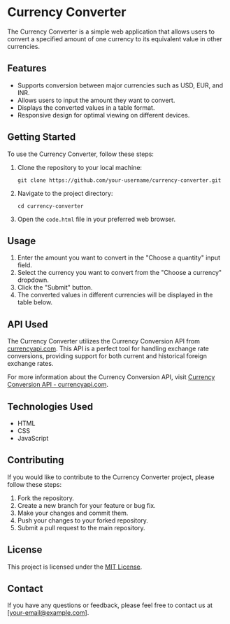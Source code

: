 # Currency Converter

The Currency Converter is a simple web application that allows users to convert a specified amount of one currency to its equivalent value in other currencies.

## Features

- Supports conversion between major currencies such as USD, EUR, and INR.
- Allows users to input the amount they want to convert.
- Displays the converted values in a table format.
- Responsive design for optimal viewing on different devices.

## Getting Started

To use the Currency Converter, follow these steps:

1. Clone the repository to your local machine:

   ```
   git clone https://github.com/your-username/currency-converter.git
   ```

2. Navigate to the project directory:

   ```
   cd currency-converter
   ```

3. Open the `code.html` file in your preferred web browser.

## Usage

1. Enter the amount you want to convert in the "Choose a quantity" input field.
2. Select the currency you want to convert from the "Choose a currency" dropdown.
3. Click the "Submit" button.
4. The converted values in different currencies will be displayed in the table below.

## API Used

The Currency Converter utilizes the Currency Conversion API from [currencyapi.com](https://currencyapi.com). This API is a perfect tool for handling exchange rate conversions, providing support for both current and historical foreign exchange rates.

For more information about the Currency Conversion API, visit [Currency Conversion API - currencyapi.com](https://currencyapi.com).

## Technologies Used

- HTML
- CSS
- JavaScript

## Contributing

If you would like to contribute to the Currency Converter project, please follow these steps:

1. Fork the repository.
2. Create a new branch for your feature or bug fix.
3. Make your changes and commit them.
4. Push your changes to your forked repository.
5. Submit a pull request to the main repository.

## License

This project is licensed under the [MIT License](LICENSE).

## Contact

If you have any questions or feedback, please feel free to contact us at [your-email@example.com].